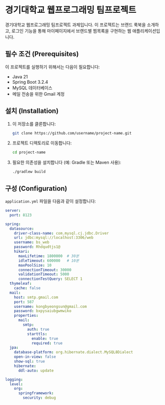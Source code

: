 # 경기대학교 웹프로그래밍 팀프로젝트

경기대학교 웹프로그래밍 팀프로젝트 과제입니다. 이 프로젝트는 브랜드 룩북을 소개하고, 로그인 기능을 통해 마이페이지에서 브랜드별 찜목록을 구현하는 웹 애플리케이션입니다.

## 필수 조건 (Prerequisites)

이 프로젝트를 실행하기 위해서는 다음이 필요합니다:

- Java 21
- Spring Boot 3.2.4
- MySQL 데이터베이스
- 메일 전송을 위한 Gmail 계정

## 설치 (Installation)

1. 이 저장소를 클론합니다:
    ```sh
    git clone https://github.com/username/project-name.git
    ```
2. 프로젝트 디렉토리로 이동합니다:
    ```sh
    cd project-name
    ```
3. 필요한 의존성을 설치합니다 (예: Gradle 또는 Maven 사용):
    ```sh
    ./gradlew build
    ```

## 구성 (Configuration)

`application.yml` 파일을 다음과 같이 설정합니다:

```yaml
server:
  port: 8123

spring:
  datasource:
    driver-class-name: com.mysql.cj.jdbc.Driver
    url: jdbc:mysql://localhost:3306/web
    username: bs_web
    password: Rhdqudtjs1@
    hikari:
      maxLifetime: 1800000  # 30분
      idleTimeout: 600000   # 10분
      maxPoolSize: 10
      connectionTimeout: 30000
      validationTimeout: 5000
      connectionTestQuery: SELECT 1
  thymeleaf:
    cache: false
  mail:
    host: smtp.gmail.com
    port: 587
    username: kongbyeongsun@gmail.com
    password: bxpysaiubgwmwiko
    properties:
      mail:
        smtp:
          auth: true
          starttls:
            enable: true
            required: true
  jpa:
    database-platform: org.hibernate.dialect.MySQL8Dialect
    open-in-view: false
    show-sql: true
    hibernate:
      ddl-auto: update

logging:
  level:
    org:
      springframework:
        security: debug
